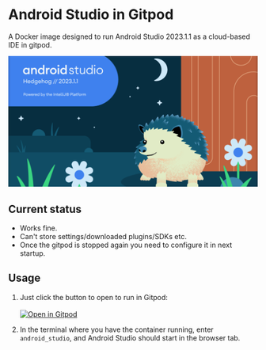 # Android Studio in Gitpod
A Docker image designed to run Android Studio 2023.1.1 as a cloud-based IDE in gitpod.<br>
<center><img src='images/Android-Studio-Hedgehog.png'></center>

## Current status
-   Works fine.
-   Can't store settings/downloaded plugins/SDKs etc.
-   Once the gitpod is stopped again you need to configure it in next startup.

## Usage
1. Just click the button to open to run in Gitpod:<br><br>
[![Open in Gitpod](https://gitpod.io/button/open-in-gitpod.svg)](https://gitpod.io/#https://github.com/rijj1/Android_Studio_in_Gitpod)

2. In the terminal where you have the container running, enter `android_studio`, and Android Studio should start in the browser tab.
